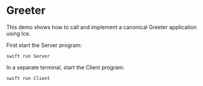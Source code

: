 # Greeter

This demo shows how to call and implement a canonical Greeter application using Ice.

First start the Server program:

```shell
swift run Server
```

In a separate terminal, start the Client program:

```shell
swift run Client
```
